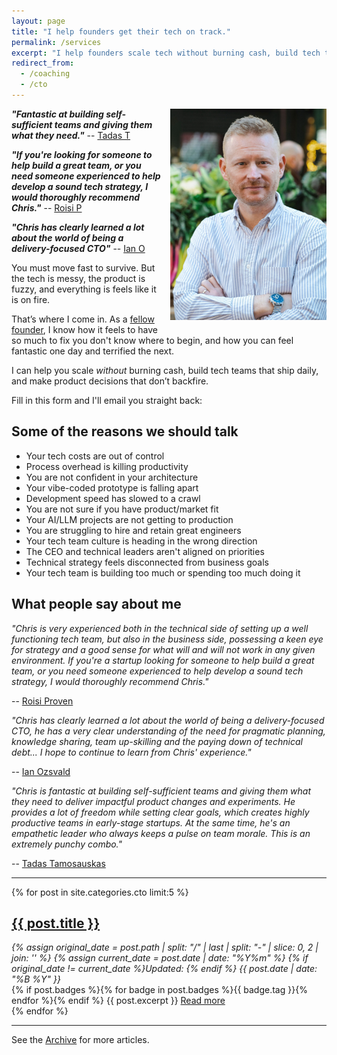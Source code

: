 ```yaml
---
layout: page
title: "I help founders get their tech on track."
permalink: /services
excerpt: "I help founders scale tech without burning cash, build tech teams that ship daily, and make product decisions that don't backfire."
redirect_from:
  - /coaching
  - /cto
---
```


<img alt='Chris Parsons' src='/assets/img/chris-headshot-full.jpg' class='rounded-lg' style='margin: 0 0 1em 1em; float: right; width: 50%; max-width: 250px;'/>

**_"Fantastic at building self-sufficient teams and giving them what they need."_** -- [Tadas T](https://www.linkedin.com/in/tamosauskas/)

**_"If you're looking for someone to help build a great team, or you need someone experienced to help develop a sound tech strategy, I would thoroughly recommend Chris."_** -- [Roisi P](https://www.linkedin.com/in/roisiproven/)

**_"Chris has clearly learned a lot about the world of being a delivery-focused CTO"_** -- [Ian O](https://www.linkedin.com/in/ianozsvald/)

You must move fast to survive. But the tech is messy, the product is fuzzy, and everything is feels like it is on fire.

That’s where I come in. As a [fellow founder](/), I know how it feels to have so much to fix you don't know where to begin, and how you can feel fantastic one day and terrified the next.

I can help you scale *without* burning cash, build tech teams that ship daily, and make product decisions that don’t backfire.

Fill in this form and I'll email you straight back:
<script async data-uid="2c57927fef" src="https://chrismdp.kit.com/2c57927fef/index.js"></script>

## Some of the reasons we should talk

- Your tech costs are out of control
- Process overhead is killing productivity
- You are not confident in your architecture
- Your vibe-coded prototype is falling apart
- Development speed has slowed to a crawl
- You are not sure if you have product/market fit
- Your AI/LLM projects are not getting to production
- You are struggling to hire and retain great engineers
- Your tech team culture is heading in the wrong direction
- The CEO and technical leaders aren't aligned on priorities
- Technical strategy feels disconnected from business goals
- Your tech team is building too much or spending too much doing it

<!--more-->

## What people say about me

_"Chris is very experienced both in the technical side of setting up a well functioning tech team, but also in the business side, possessing a keen eye for strategy and a good sense for what will and will not work in any given environment. If you're a startup looking for someone to help build a great team, or you need someone experienced to help develop a sound tech strategy, I would thoroughly recommend Chris."_

-- [Roisi Proven](https://www.linkedin.com/in/roisiproven/)

_"Chris has clearly learned a *lot* about the world of being a delivery-focused CTO, he has a very clear understanding of the need for pragmatic planning, knowledge sharing, team up-skilling and the paying down of technical debt... I hope to continue to learn from Chris' experience."_

-- [Ian Ozsvald](https://www.linkedin.com/in/ianozsvald/)

_"Chris is fantastic at building self-sufficient teams and giving them what they need to deliver impactful product changes and experiments. He provides a lot of freedom while setting clear goals, which creates highly productive teams in early-stage startups. At the same time, he's an empathetic leader who always keeps a pulse on team morale. This is an extremely punchy combo."_

-- [Tadas Tamosauskas](https://www.linkedin.com/in/tamosauskas/)

<hr/>

{% for post in site.categories.cto limit:5 %}
   <div class="post-preview py-4">
   <h2><a href="{{ site.baseurl }}{{ post.url }}">{{ post.title }}</a></h2>

   <div style='font-style: italic' class="pb-1 post-date">
   {% assign original_date = post.path | split: "/" | last | split: "-" | slice: 0, 2 | join: '' %}
   {% assign current_date = post.date | date: "%Y%m" %}
   {% if original_date != current_date %}Updated: {% endif %}
   {{ post.date | date: "%B %Y" }}
   </div>
   {% if post.badges %}{% for badge in post.badges %}<span class="badge badge-{{ badge.type }}">{{ badge.tag }}</span>{% endfor %}{% endif %}
   {{ post.excerpt }}
   <a class='underline' href="{{ site.baseurl }}{{ post.url }}">Read more</a>
   </div>
{% endfor %}

<hr>

See the <a href="{{ site.baseurl }}/all/">Archive</a> for more articles. 
<script async data-uid="dadc23073e" src="https://chrismdp.kit.com/dadc23073e/index.js"></script>

<br/>
